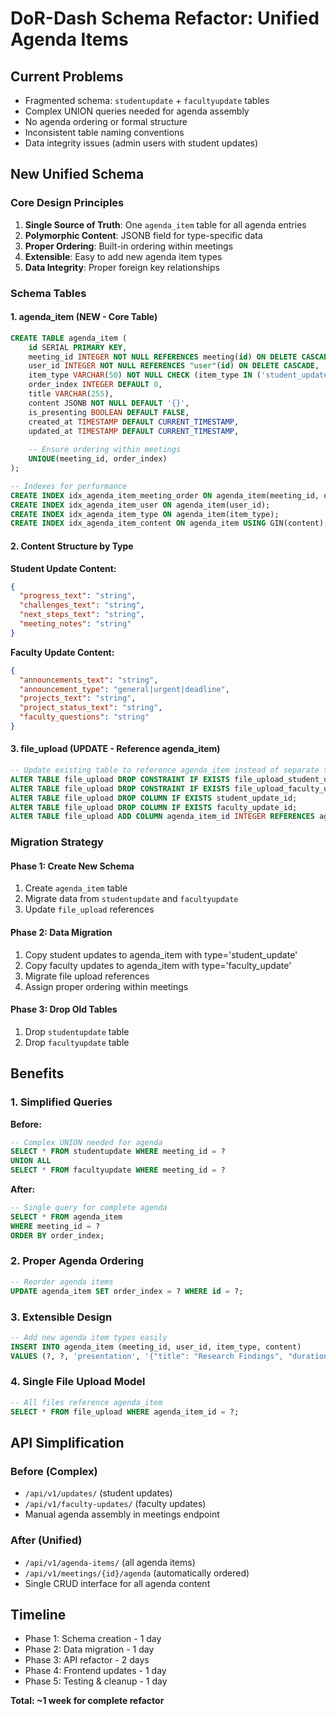 # DoR-Dash Schema Refactor: Unified Agenda Items

## Current Problems
- Fragmented schema: `studentupdate` + `facultyupdate` tables
- Complex UNION queries needed for agenda assembly
- No agenda ordering or formal structure
- Inconsistent table naming conventions
- Data integrity issues (admin users with student updates)

## New Unified Schema

### Core Design Principles
1. **Single Source of Truth**: One `agenda_item` table for all agenda entries
2. **Polymorphic Content**: JSONB field for type-specific data
3. **Proper Ordering**: Built-in ordering within meetings  
4. **Extensible**: Easy to add new agenda item types
5. **Data Integrity**: Proper foreign key relationships

### Schema Tables

#### 1. agenda_item (NEW - Core Table)
```sql
CREATE TABLE agenda_item (
    id SERIAL PRIMARY KEY,
    meeting_id INTEGER NOT NULL REFERENCES meeting(id) ON DELETE CASCADE,
    user_id INTEGER NOT NULL REFERENCES "user"(id) ON DELETE CASCADE,
    item_type VARCHAR(50) NOT NULL CHECK (item_type IN ('student_update', 'faculty_update', 'announcement', 'presentation')),
    order_index INTEGER DEFAULT 0,
    title VARCHAR(255),
    content JSONB NOT NULL DEFAULT '{}',
    is_presenting BOOLEAN DEFAULT FALSE,
    created_at TIMESTAMP DEFAULT CURRENT_TIMESTAMP,
    updated_at TIMESTAMP DEFAULT CURRENT_TIMESTAMP,
    
    -- Ensure ordering within meetings
    UNIQUE(meeting_id, order_index)
);

-- Indexes for performance
CREATE INDEX idx_agenda_item_meeting_order ON agenda_item(meeting_id, order_index);
CREATE INDEX idx_agenda_item_user ON agenda_item(user_id);
CREATE INDEX idx_agenda_item_type ON agenda_item(item_type);
CREATE INDEX idx_agenda_item_content ON agenda_item USING GIN(content);
```

#### 2. Content Structure by Type

**Student Update Content:**
```json
{
  "progress_text": "string",
  "challenges_text": "string", 
  "next_steps_text": "string",
  "meeting_notes": "string"
}
```

**Faculty Update Content:**
```json
{
  "announcements_text": "string",
  "announcement_type": "general|urgent|deadline",
  "projects_text": "string", 
  "project_status_text": "string",
  "faculty_questions": "string"
}
```

#### 3. file_upload (UPDATE - Reference agenda_item)
```sql
-- Update existing table to reference agenda_item instead of separate tables
ALTER TABLE file_upload DROP CONSTRAINT IF EXISTS file_upload_student_update_id_fkey;
ALTER TABLE file_upload DROP CONSTRAINT IF EXISTS file_upload_faculty_update_id_fkey;
ALTER TABLE file_upload DROP COLUMN IF EXISTS student_update_id;
ALTER TABLE file_upload DROP COLUMN IF EXISTS faculty_update_id;
ALTER TABLE file_upload ADD COLUMN agenda_item_id INTEGER REFERENCES agenda_item(id) ON DELETE CASCADE;
```

### Migration Strategy

#### Phase 1: Create New Schema
1. Create `agenda_item` table
2. Migrate data from `studentupdate` and `facultyupdate`
3. Update `file_upload` references

#### Phase 2: Data Migration
1. Copy student updates to agenda_item with type='student_update'
2. Copy faculty updates to agenda_item with type='faculty_update'  
3. Migrate file upload references
4. Assign proper ordering within meetings

#### Phase 3: Drop Old Tables
1. Drop `studentupdate` table
2. Drop `facultyupdate` table

## Benefits

### 1. Simplified Queries
**Before:**
```sql
-- Complex UNION needed for agenda
SELECT * FROM studentupdate WHERE meeting_id = ?
UNION ALL  
SELECT * FROM facultyupdate WHERE meeting_id = ?
```

**After:**
```sql  
-- Single query for complete agenda
SELECT * FROM agenda_item 
WHERE meeting_id = ? 
ORDER BY order_index;
```

### 2. Proper Agenda Ordering
```sql
-- Reorder agenda items
UPDATE agenda_item SET order_index = ? WHERE id = ?;
```

### 3. Extensible Design
```sql
-- Add new agenda item types easily
INSERT INTO agenda_item (meeting_id, user_id, item_type, content) 
VALUES (?, ?, 'presentation', '{"title": "Research Findings", "duration": 30}');
```

### 4. Single File Upload Model
```sql
-- All files reference agenda_item
SELECT * FROM file_upload WHERE agenda_item_id = ?;
```

## API Simplification

### Before (Complex)
- `/api/v1/updates/` (student updates)
- `/api/v1/faculty-updates/` (faculty updates)  
- Manual agenda assembly in meetings endpoint

### After (Unified)
- `/api/v1/agenda-items/` (all agenda items)
- `/api/v1/meetings/{id}/agenda` (automatically ordered)
- Single CRUD interface for all agenda content

## Timeline
- Phase 1: Schema creation - 1 day
- Phase 2: Data migration - 1 day  
- Phase 3: API refactor - 2 days
- Phase 4: Frontend updates - 1 day
- Phase 5: Testing & cleanup - 1 day

**Total: ~1 week for complete refactor**